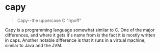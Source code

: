 # capy
> Capy--the uppercase C "ripoff"

Capy is a programming language somewhat similar to C. One of the major differences, and where it gets it's name from is the fact it is mostly written in caps. Another notable difference is that it runs in a virtual machine, similar to Java and the JVM.
